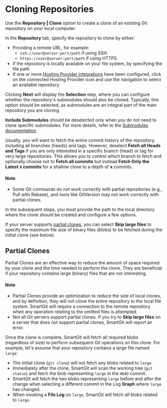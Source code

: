 # Cloning Repositories

Use the **Repository \| Clone** option to create a clone of an existing Git repository on your local computer.

In the **Repository** tab, specify the repository to clone by either:
- Providing a remote URL, for example:
  - `ssh://user@server:port/path` if using SSH.
  - `https://user@server:port/path` if using HTTPS.
- If the repository is locally available on your file system, by specifying the file path.
- If one or more [Hosting Provider integrations](../../Integrations/Integrated-Cloning.md) have been configured, click on the connected Hosting Provider icon and use the navigation to select an available repository.

Clicking **Next** will display the **Selection** step, where you can configure whether the repository's submodules should also be cloned.
Typically, this option should be selected, as submodules are an integral part of the main repository you are cloning.

**Include Submodules** should be deselected only when you do not need to clone specific submodules.
For more details, refer to the [Submodules documentation](../../GitConcepts/Submodules.md).

Usually, you will want to fetch the entire commit history of the repository, including all branches (heads) and tags.
However, deselect **Fetch all Heads and Tags** if you are only interested in a specific branch (head) or tag for very large repositories.
This allows you to control which branch to fetch and optionally choose not to **Fetch all commits** but instead **Fetch Only the Latest x commits** for a shallow clone to a depth of **x** commits.

#### Note

- Some Git commands do not work correctly with partial repositories (e.g., Pull with Rebase), and tools like GitVersion may not work correctly with partial clones.

In the subsequent steps, you must provide the path to the local directory where the clone should be created and configure a few options.

If your server supports [partial clones](https://git-scm.com/docs/partial-clone), you can select **Skip large files** to specify the maximum file size of binary files (blobs) to be fetched during the initial clone (see below).

## Partial Clones

Partial Clones are an effective way to reduce the amount of space required by your clone and the time needed to perform the clone.
They are beneficial if your repository contains large (binary) files that are not interesting.

#### Note

- Partial Clones provide an optimization to reduce the size of local clones, and by definition, they will not clone the entire repository to the local file system.
  SmartGit will require a connection to the remote repository when any operation relating to the omitted files is attempted.
- Not all Git servers support partial clones.
  If you try to **Skip large files** on a server that does not support partial clones, SmartGit will report an error.

Once the clone is complete, SmartGit will fetch all required blobs (regardless of size) to perform subsequent Git operations on this clone.
For example, let's assume that your repository contains a large file named `large`:

- The initial clone (`git clone`) will not fetch any blobs related to `large`.
- Immediately after the clone, SmartGit will scan the working tree (`git status`) and fetch the blob representing `large` in the `HEAD` commit.
- SmartGit will fetch the two blobs representing `large` before and after the change when selecting a different commit in the Log **Graph** where `large` has changed.
- When invoking a **File Log** on `large`, SmartGit will fetch *all* blobs related to `large`.
